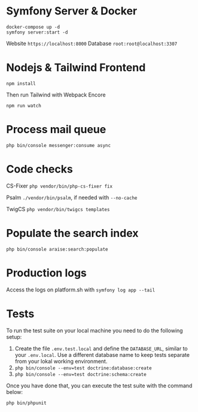 
# Symfony Server & Docker
```
docker-compose up -d
symfony server:start -d
```

Website `https://localhost:8000`
Database `root:root@localhost:3307`

# Nodejs & Tailwind Frontend

```npm install```

Then run Tailwind with Webpack Encore

```npm run watch```

# Process mail queue
```php bin/console messenger:consume async```

# Code checks
CS-Fixer ```php vendor/bin/php-cs-fixer fix```

Psalm ```./vendor/bin/psalm```, if needed with ```--no-cache```

TwigCS ```php vendor/bin/twigcs templates```

# Populate the search index
```php bin/console araise:search:populate```

# Production logs
Access the logs on platform.sh with
```symfony log app --tail```

# Tests
To run the test suite on your local machine you need to do the following setup:

1. Create the file `.env.test.local` and define the `DATABASE_URL`, similar to your `.env.local`. Use a different database name to keep tests separate from your lokal working environment.
2. `php bin/console --env=test doctrine:database:create`
3. `php bin/console --env=test doctrine:schema:create`

Once you have done that, you can execute the test suite with the command below:

`php bin/phpunit`
